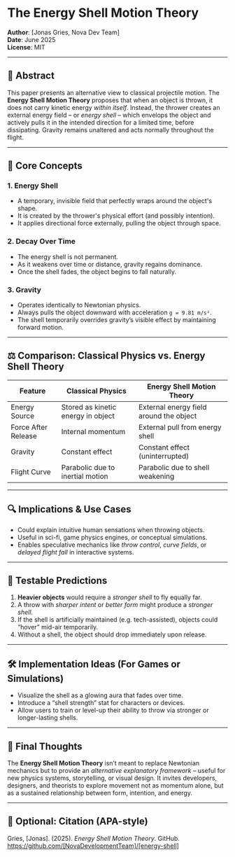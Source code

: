 # The Energy Shell Motion Theory

**Author**: [Jonas Gries, Nova Dev Team]  
**Date**: June 2025  
**License**: MIT

---

## 📘 Abstract

This paper presents an alternative view to classical projectile motion. The **Energy Shell Motion Theory** proposes that when an object is thrown, it does not carry kinetic energy *within itself*. Instead, the thrower creates an external energy field – or *energy shell* – which envelops the object and actively pulls it in the intended direction for a limited time, before dissipating. Gravity remains unaltered and acts normally throughout the flight.

---

## 🧠 Core Concepts

### 1. **Energy Shell**
- A temporary, invisible field that perfectly wraps around the object's shape.
- It is created by the thrower's physical effort (and possibly intention).
- It applies directional force externally, pulling the object through space.

### 2. **Decay Over Time**
- The energy shell is not permanent.
- As it weakens over time or distance, gravity regains dominance.
- Once the shell fades, the object begins to fall naturally.

### 3. **Gravity**
- Operates identically to Newtonian physics.
- Always pulls the object downward with acceleration `g = 9.81 m/s²`.
- The shell temporarily overrides gravity’s visible effect by maintaining forward motion.

---

## ⚖️ Comparison: Classical Physics vs. Energy Shell Theory

| Feature               | Classical Physics                      | Energy Shell Motion Theory              |
|-----------------------|----------------------------------------|------------------------------------------|
| Energy Source         | Stored as kinetic energy in object     | External energy field around the object |
| Force After Release   | Internal momentum                      | External pull from energy shell         |
| Gravity               | Constant effect                        | Constant effect (uninterrupted)         |
| Flight Curve          | Parabolic due to inertial motion       | Parabolic due to shell weakening        |

---

## 🔍 Implications & Use Cases

- Could explain intuitive human sensations when throwing objects.
- Useful in sci-fi, game physics engines, or conceptual simulations.
- Enables speculative mechanics like *throw control*, *curve fields*, or *delayed flight fall* in interactive systems.

---

## 🧪 Testable Predictions

1. **Heavier objects** would require a *stronger shell* to fly equally far.
2. A throw with *sharper intent* or *better form* might produce a *stronger shell*.
3. If the shell is artificially maintained (e.g. tech-assisted), objects could “hover” mid-air temporarily.
4. Without a shell, the object should drop immediately upon release.

---

## 🛠️ Implementation Ideas (For Games or Simulations)

- Visualize the shell as a glowing aura that fades over time.
- Introduce a “shell strength” stat for characters or devices.
- Allow users to train or level-up their ability to throw via stronger or longer-lasting shells.

---

## 💬 Final Thoughts

The **Energy Shell Motion Theory** isn’t meant to replace Newtonian mechanics but to provide an *alternative explanatory framework* – useful for new physics systems, storytelling, or visual design. It invites developers, designers, and theorists to explore movement not as momentum alone, but as a sustained relationship between form, intention, and energy.

---

## 📎 Optional: Citation (APA-style)

Gries, [Jonas]. (2025). *Energy Shell Motion Theory*. GitHub. https://github.com/[NovaDevelopmentTeam]/[energy-shell]
